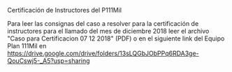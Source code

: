 Certificación de Instructores del P111Mil

Para leer las consignas del caso a resolver para la certificación de instructores para el llamado del mes de diciembre 2018 leer el archivo "Caso para Certificacion 07 12 2018" (PDF) o en el siguiente link del Equipo Plan 111Mil en https://drive.google.com/drive/folders/13sLQGbJObPPq6RDA3ge-QouCswj5-_A5?usp=sharing 



